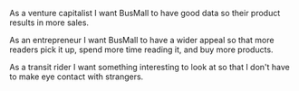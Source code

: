 As a venture capitalist I want BusMall to have good data so their product results in more sales.

As an entrepreneur I want BusMall to have a wider appeal so that more readers pick it up, spend more time reading it, and buy more products.

As a transit rider I want something interesting to look at so that I don't have to make eye contact with strangers.
